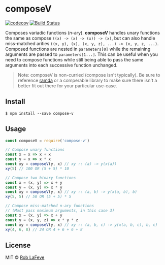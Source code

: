 # composeV

[![codecov](https://codecov.io/gh/roblafeve/compose-v/branch/master/graph/badge.svg)](https://codecov.io/gh/roblafeve/compose-v)
[![Build Status](https://travis-ci.org/roblafeve/compose-v.svg?branch=master)](https://travis-ci.org/roblafeve/compose-v)

Composes variadic functions (_n_-ary). **composeV** handles unary functions the same as compose `((x) -> (x) -> (x)) -> (x)`, but can also handle miss-matched arities `((x, y), (x), (x, y, z), ...) -> (x, y, z, ...)`. Composed functions are nested in `parameters[0]` while the remaining arguments are passed to `parameters[1...]`. This can be useful when you need to compose functions while still being able to pass the same arguments into each successive function unchanged.

> Note: composeV is non-curried (compose isn't typically). Be sure to reference [ramda](http://ramdajs.com/0.21.0/index.html) or a comperable library to make sure there isn't a better fit out there for your particular use-case.

## Install

```
$ npm install --save compose-v
```

## Usage

```js
const composeV = require('compose-v')

// Compose unary functions
const x = x => x + x
const y = x => x * x
const xy = composeV(y, x) // xy :: (a) -> y(x(a))
xy(5) // 100 OR (5 + 5) * 10

// Compose two binary functions
const x = (x, y) => x + y
const y = (x, y) => x * y
const xy = composeV(y, x) // xy :: (a, b) -> y(x(a, b), b)
xy(5, 5) // 50 OR (5 + 5) * 5

// Compose miss-matched n-ary functions
// (Must pass maximum arguments, in this case 3)
const x = (x, y) => x + y
const y = (x, y, z) => x * y * z
const xy = composeV(y, x) // xy :: (a, b, c) -> y(x(a, b, c), b, c)
xy(4, 6, 8) // 24 OR 4 + 6 + 6 + 8

```

## License

MIT © [Rob LaFeve](https://twitter.com/roblafeve)
